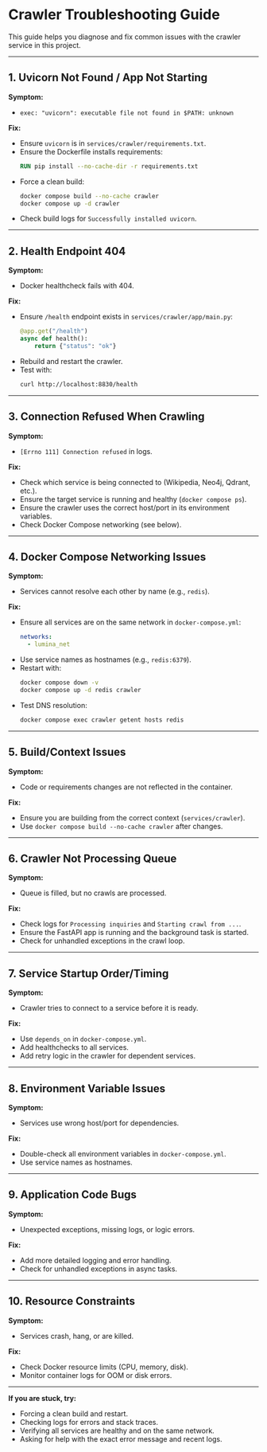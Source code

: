 # Crawler Troubleshooting Guide

This guide helps you diagnose and fix common issues with the crawler service in this project.

---

## 1. Uvicorn Not Found / App Not Starting
**Symptom:**
- `exec: "uvicorn": executable file not found in $PATH: unknown`

**Fix:**
- Ensure `uvicorn` is in `services/crawler/requirements.txt`.
- Ensure the Dockerfile installs requirements:
  ```Dockerfile
  RUN pip install --no-cache-dir -r requirements.txt
  ```
- Force a clean build:
  ```sh
  docker compose build --no-cache crawler
  docker compose up -d crawler
  ```
- Check build logs for `Successfully installed uvicorn`.

---

## 2. Health Endpoint 404
**Symptom:**
- Docker healthcheck fails with 404.

**Fix:**
- Ensure `/health` endpoint exists in `services/crawler/app/main.py`:
  ```python
  @app.get("/health")
  async def health():
      return {"status": "ok"}
  ```
- Rebuild and restart the crawler.
- Test with:
  ```sh
  curl http://localhost:8830/health
  ```

---

## 3. Connection Refused When Crawling
**Symptom:**
- `[Errno 111] Connection refused` in logs.

**Fix:**
- Check which service is being connected to (Wikipedia, Neo4j, Qdrant, etc.).
- Ensure the target service is running and healthy (`docker compose ps`).
- Ensure the crawler uses the correct host/port in its environment variables.
- Check Docker Compose networking (see below).

---

## 4. Docker Compose Networking Issues
**Symptom:**
- Services cannot resolve each other by name (e.g., `redis`).

**Fix:**
- Ensure all services are on the same network in `docker-compose.yml`:
  ```yaml
  networks:
    - lumina_net
  ```
- Use service names as hostnames (e.g., `redis:6379`).
- Restart with:
  ```sh
  docker compose down -v
  docker compose up -d redis crawler
  ```
- Test DNS resolution:
  ```sh
  docker compose exec crawler getent hosts redis
  ```

---

## 5. Build/Context Issues
**Symptom:**
- Code or requirements changes are not reflected in the container.

**Fix:**
- Ensure you are building from the correct context (`services/crawler`).
- Use `docker compose build --no-cache crawler` after changes.

---

## 6. Crawler Not Processing Queue
**Symptom:**
- Queue is filled, but no crawls are processed.

**Fix:**
- Check logs for `Processing inquiries` and `Starting crawl from ...`.
- Ensure the FastAPI app is running and the background task is started.
- Check for unhandled exceptions in the crawl loop.

---

## 7. Service Startup Order/Timing
**Symptom:**
- Crawler tries to connect to a service before it is ready.

**Fix:**
- Use `depends_on` in `docker-compose.yml`.
- Add healthchecks to all services.
- Add retry logic in the crawler for dependent services.

---

## 8. Environment Variable Issues
**Symptom:**
- Services use wrong host/port for dependencies.

**Fix:**
- Double-check all environment variables in `docker-compose.yml`.
- Use service names as hostnames.

---

## 9. Application Code Bugs
**Symptom:**
- Unexpected exceptions, missing logs, or logic errors.

**Fix:**
- Add more detailed logging and error handling.
- Check for unhandled exceptions in async tasks.

---

## 10. Resource Constraints
**Symptom:**
- Services crash, hang, or are killed.

**Fix:**
- Check Docker resource limits (CPU, memory, disk).
- Monitor container logs for OOM or disk errors.

---

**If you are stuck, try:**
- Forcing a clean build and restart.
- Checking logs for errors and stack traces.
- Verifying all services are healthy and on the same network.
- Asking for help with the exact error message and recent logs. 